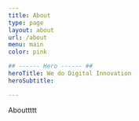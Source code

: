 ```yaml
---
title: About
type: page
layout: about
url: /about
menu: main
color: pink

## ------ Hero ------ ##
heroTitle: We do Digital Innovation
heroSubtitle:

---
```


Abouttttt
